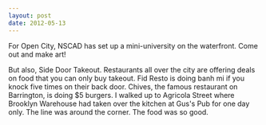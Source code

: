 ```yaml
---
layout: post
date: 2012-05-13
---
```


For Open City, NSCAD has set up a mini-university on the waterfront. Come out and make art! 

But also, Side Door Takeout. Restaurants all over the city are offering deals on food that you can only buy takeout. Fid Resto is doing banh mi if you knock five times on their back door. Chives, the famous restaurant on Barrington, is doing $5 burgers. I walked up to Agricola Street where Brooklyn Warehouse had taken over the kitchen at Gus's Pub for one day only. The line was around the corner. The food was so good.
